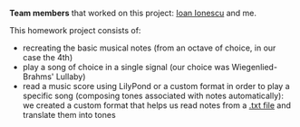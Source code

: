 **Team members** that worked on this project: [Ioan Ionescu](https://github.com/Ionescu-Ioan) and me.

This homework project consists of:  
- recreating the basic musical notes (from an octave of choice, in our case the 4th)  
- play a song of choice in a single signal (our choice was Wiegenlied- Brahms' Lullaby)
- read a music score using LilyPond or a custom format in order to play a specific song (composing tones associated with notes automatically): we created a custom format 
that helps us read notes from a [.txt file](./musicScore.txt) and translate them into tones
